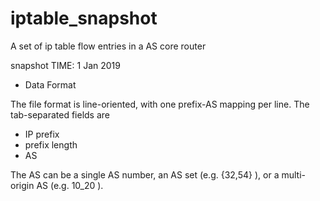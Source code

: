 # iptable_snapshot
A set of ip table flow entries in a AS core router

snapshot TIME: 1 Jan 2019

* Data Format


The file format is line-oriented, with one prefix-AS mapping per line.  The
tab-separated fields are

   * IP prefix
   * prefix length
   * AS

The AS can be a single AS number, an AS set (e.g. {32,54} ), or a multi-origin 
AS (e.g. 10_20 ).
